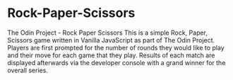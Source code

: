 # Rock-Paper-Scissors
The Odin Project - Rock Paper Scissors 
This is a simple Rock, Paper, Scissors game written in Vanilla JavaScript as part of The Odin Project.
Players are first prompted for the number of rounds they would like to play and their move for each
game that they play.
Results of each match are displayed afterwards via the developer console with a grand winner for the overall series.